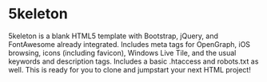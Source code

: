 5keleton
========

5keleton is a blank HTML5 template with Bootstrap, jQuery, and FontAwesome already integrated. Includes meta tags for OpenGraph, iOS browsing, icons (including favicon), Windows Live Tile, and the usual keywords and description tags. Includes a basic .htaccess and robots.txt as well. This is ready for you to clone and jumpstart your next HTML project!
